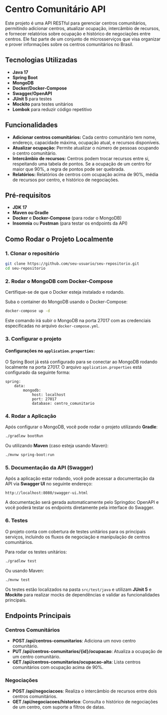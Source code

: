 
# Centro Comunitário API

Este projeto é uma API RESTful para gerenciar centros comunitários, permitindo adicionar centros, atualizar ocupação, intercâmbio de recursos, e fornecer relatórios sobre ocupação e histórico de negociações entre centros. Ele faz parte de um conjunto de microsserviços que visa organizar e prover informações sobre os centros comunitários no Brasil.

## Tecnologias Utilizadas

- **Java 17**
- **Spring Boot**
- **MongoDB**
- **Docker/Docker-Compose**
- **Swagger/OpenAPI**
- **JUnit 5** para testes
- **Mockito** para testes unitários
- **Lombok** para reduzir código repetitivo

## Funcionalidades

- **Adicionar centros comunitários:** Cada centro comunitário tem nome, endereço, capacidade máxima, ocupação atual, e recursos disponíveis.
- **Atualizar ocupação:** Permite atualizar o número de pessoas ocupando o centro comunitário.
- **Intercâmbio de recursos:** Centros podem trocar recursos entre si, respeitando uma tabela de pontos. Se a ocupação de um centro for maior que 90%, a regra de pontos pode ser quebrada.
- **Relatórios:** Relatórios de centros com ocupação acima de 90%, média de recursos por centro, e histórico de negociações.

## Pré-requisitos

- **JDK 17**
- **Maven ou Gradle**
- **Docker** e **Docker-Compose** (para rodar o MongoDB)
- **Insomnia** ou **Postman** (para testar os endpoints da API)
  
## Como Rodar o Projeto Localmente

### 1. Clonar o repositório

```bash
git clone https://github.com/seu-usuario/seu-repositorio.git
cd seu-repositorio
```

### 2. Rodar o MongoDB com Docker-Compose

Certifique-se de que o Docker esteja instalado e rodando.

Suba o container do MongoDB usando o Docker-Compose:

```bash
docker-compose up -d
```

Este comando irá subir o MongoDB na porta 27017 com as credenciais especificadas no arquivo `docker-compose.yml`.

### 3. Configurar o projeto

#### Configurações no `application.properties`:

O Spring Boot já está configurado para se conectar ao MongoDB rodando localmente na porta 27017. O arquivo `application.properties` está configurado da seguinte forma:

```properties
spring:
    data:
        mongodb:
            host: localhost
            port: 27017
            database: centro_comunitario
```

### 4. Rodar a Aplicação

Após configurar o MongoDB, você pode rodar o projeto utilizando **Gradle**:

```bash
./gradlew bootRun
```

Ou utilizando **Maven** (caso esteja usando Maven):

```bash
./mvnw spring-boot:run
```

### 5. Documentação da API (Swagger)

Após a aplicação estar rodando, você pode acessar a documentação da API via **Swagger UI** no seguinte endereço:

```
http://localhost:8080/swagger-ui.html
```

A documentação será gerada automaticamente pelo Springdoc OpenAPI e você poderá testar os endpoints diretamente pela interface do Swagger.

### 6. Testes

O projeto conta com cobertura de testes unitários para os principais serviços, incluindo os fluxos de negociação e manipulação de centros comunitários.

Para rodar os testes unitários:

```bash
./gradlew test
```

Ou usando Maven:

```bash
./mvnw test
```

Os testes estão localizados na pasta `src/test/java` e utilizam **JUnit 5** e **Mockito** para realizar mocks de dependências e validar as funcionalidades principais.

## Endpoints Principais

### Centros Comunitários

- **POST /api/centros-comunitarios**: Adiciona um novo centro comunitário.
- **PUT /api/centros-comunitarios/{id}/ocupacao**: Atualiza a ocupação de um centro comunitário.
- **GET /api/centros-comunitarios/ocupacao-alta**: Lista centros comunitários com ocupação acima de 90%.
  
### Negociações

- **POST /api/negociacoes**: Realiza o intercâmbio de recursos entre dois centros comunitários.
- **GET /api/negociacoes/historico**: Consulta o histórico de negociações de um centro, com suporte a filtros de datas.

